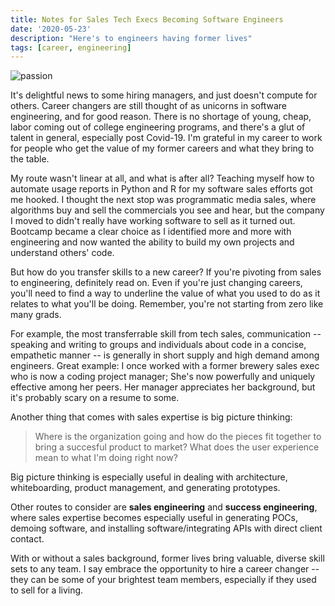 ```yaml
---
title: Notes for Sales Tech Execs Becoming Software Engineers
date: '2020-05-23'
description: "Here's to engineers having former lives"
tags: [career, engineering]
---
```


![passion](/static/images/ian-schneider-unsplash.jpg)

It's delightful news to some hiring managers, and just doesn't compute for others. Career changers are still thought of as unicorns in software engineering, and for good reason. There is no shortage of young, cheap, labor coming out of college engineering programs, and there's a glut of talent in general, especially post Covid-19. I'm grateful in my career to work for people who get the value of my former careers and what they bring to the table.

My route wasn't linear at all, and what is after all? Teaching myself how to automate usage reports in Python and R for my software sales efforts got me hooked. I thought the next stop was programmatic media sales, where algorithms buy and sell the commercials you see and hear, but the company I moved to didn't really have working software to sell as it turned out. Bootcamp became a clear choice as I identified more and more with engineering and now wanted the ability to build my own projects and understand others' code.

But how do you transfer skills to a new career? If you're pivoting from sales to engineering, definitely read on. Even if you're just changing careers, you'll need to find a way to underline the value of what you used to do as it relates to what you'll be doing. Remember, you're not starting from zero like many grads.

For example, the most transferrable skill from tech sales, communication -- speaking and writing to groups and individuals about code in a concise, empathetic manner -- is generally in short supply and high demand among engineers. Great example: I once worked with a former brewery sales exec who is now a coding project manager; She's now powerfully and uniquely effective among her peers. Her manager appreciates her background, but it's probably scary on a resume to some.

Another thing that comes with sales expertise is big picture thinking:

> Where is the organization going and how do the pieces fit together to bring a succesful product to market?
> What does the user experience mean to what I'm doing right now?

Big picture thinking is especially useful in dealing with architecture, whiteboarding, product management, and generating prototypes.

Other routes to consider are **sales engineering** and **success engineering**, where sales expertise becomes especially useful in generating POCs, demoing software, and installing software/integrating APIs with direct client contact.

With or without a sales background, former lives bring valuable, diverse skill sets to any team. I say embrace the opportunity to hire a career changer -- they can be some of your brightest team members, especially if they used to sell for a living.
